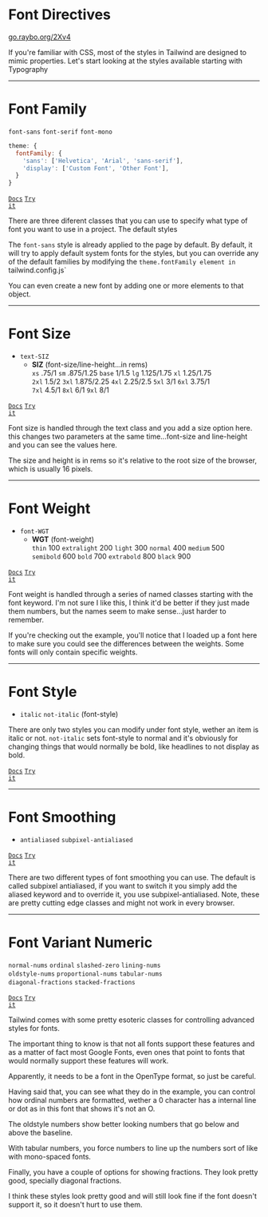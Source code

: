 <!-- .slide: data-state="layout-title" class="bg-dark"-->


# Font Directives

<div class="slide-link"><a href="https://go.raybo.org/2Xv4"><i class="fab fa-slideshare"></i> go.raybo.org/2Xv4</a></div>

> >

If you're familiar with CSS, most of the styles in Tailwind are designed to mimic properties. Let's start looking at the styles available starting with Typography

---

# Font Family

`font-sans` `font-serif` `font-mono`

```js
theme: {
  fontFamily: {
    'sans': ['Helvetica', 'Arial', 'sans-serif'],
    'display': ['Custom Font', 'Other Font'],
  }
}
```

<a href="https://tailwindcss.com/docs/font-family" target="_blank"><code class="code-exciting">Docs</code></a> <a href="https://codepen.io/planetoftheweb/full/abZeMdP?editors=1000" target="_blank"><code class="code-royal">Try it</code></a>

> >

There are three diferent classes that you can use to specify what type of font you want to use in a project. The default styles 

The `font-sans` style is already applied to the page by default. By default, it will try to apply default system fonts for the styles, but you can override any of the default families by modifying the `theme.fontFamily element in `tailwind.config.js`

You can even create a new font by adding one or more elements to that object.


---

# Font Size

- `text-SIZ`
  - **SIZ** (font-size/line-height...in rems)<br>
  `xs` .75/1 `sm` .875/1.25 `base`	1/1.5 `lg` 1.125/1.75 `xl` 1.25/1.75<br>`2xl` 1.5/2 `3xl` 1.875/2.25 `4xl` 2.25/2.5 `5xl` 3/1 `6xl` 3.75/1<br>`7xl` 4.5/1 `8xl` 6/1 `9xl` 8/1

<a href="https://tailwindcss.com/docs/font-size" target="_blank"><code class="code-exciting">Docs</code></a> <a href="https://codepen.io/planetoftheweb/full/BazXEor?editors=1000" target="_blank"><code class="code-royal">Try it</code></a>

> >

Font size is handled through the text class and you add a size option here. this changes two parameters at the same time...font-size and line-height and you can see the values here.

The size and height is in rems so it's relative to the root size of the browser, which is usually 16 pixels.

---

# Font Weight

- `font-WGT`
  - **WGT** (font-weight)<br>
    `thin` 100 `extralight` 200 `light` 300 `normal` 400 `medium` 500<br>`semibold` 600 `bold` 700 `extrabold` 800 `black` 900


<a href="https://tailwindcss.com/docs/font-weight" target="_blank"><code class="code-exciting">Docs</code></a> <a href="https://codepen.io/planetoftheweb/full/RwRXOGZ?editors=1000" target="_blank"><code class="code-royal">Try it</code></a>

> >
Font weight is handled through a series of named classes starting with the font keyword. I'm not sure I like this, I think it'd be better if they just made them numbers, but the names seem to make sense...just harder to remember.

If you're checking out the example, you'll notice that I loaded up a font here to make sure you could see the differences between the weights. Some fonts will only contain specific weights.

---

# Font Style

- `italic` `not-italic` (font-style)

> >
There are only two styles you can modify under font style, wether an item is italic or not. `not-italic` sets font-style to normal and it's obviously for changing things that would normally be bold, like headlines to not display as bold.

<a href="https://tailwindcss.com/docs/font-style" target="_blank"><code class="code-exciting">Docs</code></a> <a href="https://codepen.io/planetoftheweb/pen/RwGbWWw?editors=1000" target="_blank"><code class="code-royal">Try it</code></a>

---

# Font Smoothing

- `antialiased` `subpixel-antialiased`

<a href="https://tailwindcss.com/docs/font-smoothing" target="_blank"><code class="code-exciting">Docs</code></a> <a href="https://codepen.io/planetoftheweb/pen/wvzvaOv?editors=1000" target="_blank"><code class="code-royal">Try it</code></a>

> >

There are two different types of font smoothing you can use. The default is called subpixel antialiased, if you want to switch it you simply add the aliased keyword and to override it, you use subpixel-antialiased. Note, these are pretty cutting edge classes and might not work in every browser. 


---

# Font Variant Numeric

`normal-nums` `ordinal` `slashed-zero` `lining-nums`<br>`oldstyle-nums` `proportional-nums` `tabular-nums`<br>`diagonal-fractions` `stacked-fractions`	

<a href="https://tailwindcss.com/docs/font-variant-numeric" target="_blank"><code class="code-exciting">Docs</code></a> <a href="https://codepen.io/planetoftheweb/pen/OJRJzMm?editors=1000" target="_blank"><code class="code-royal">Try it</code></a>

> > 

Tailwind comes with some pretty esoteric classes for controlling advanced styles for fonts.

The important thing to know is that not all fonts support these features and as a matter of fact most Google Fonts, even ones that point to fonts that would normally support these features will work.

Apparently, it needs to be a font in the OpenType format, so just be careful.

Having said that, you can see what they do in the example, you can control how ordinal numbers are formatted, wether a 0 character has a internal line or dot as in this font that shows it's not an O. 

The oldstyle numbers show better looking numbers that go below and above the baseline.

With tabular numbers, you force numbers to line up the numbers sort of like with mono-spaced fonts.

Finally, you have a couple of options for showing fractions. They look pretty good, specially diagonal fractions.

I think these styles look pretty good and will still look fine if the font doesn't support it, so it doesn't hurt to use them.

